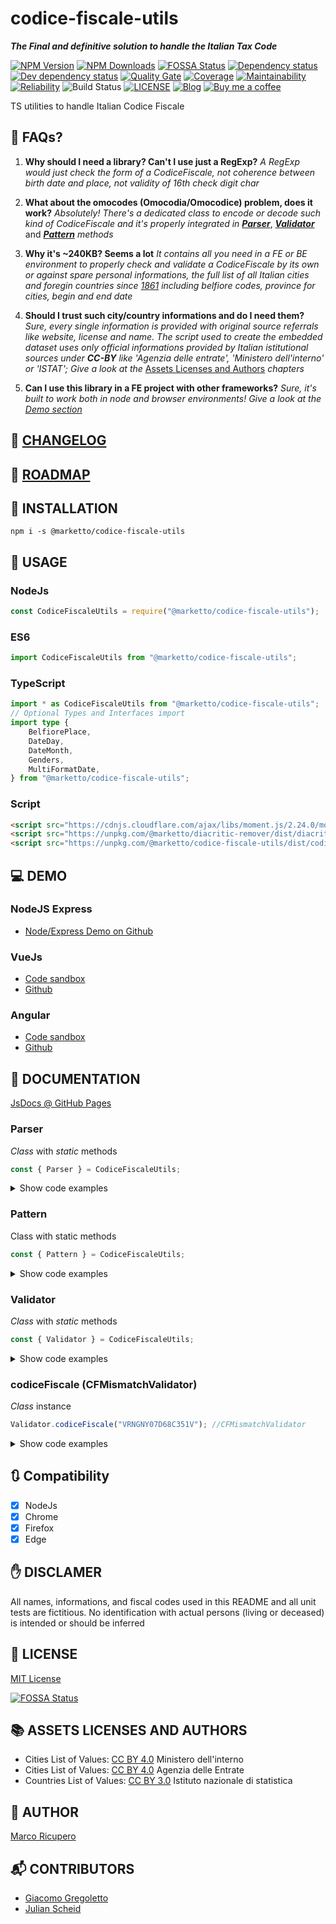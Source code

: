 # codice-fiscale-utils

**_The Final and definitive solution to handle the Italian Tax Code_**

[![NPM Version](https://img.shields.io/npm/v/@marketto/codice-fiscale-utils.svg)](https://www.npmjs.com/package/@marketto/codice-fiscale-utils)
[![NPM Downloads](https://img.shields.io/npm/dm/@marketto/codice-fiscale-utils.svg)](https://www.npmjs.com/package/@marketto/codice-fiscale-utils)
[![FOSSA Status](https://app.fossa.io/api/projects/git%2Bgithub.com%2FMarketto%2Fcodice-fiscale-utils.svg?type=shield)](https://app.fossa.io/projects/git%2Bgithub.com%2FMarketto%2Fcodice-fiscale-utils?ref=badge_shield)
[![Dependency status](https://david-dm.org/Marketto/codice-fiscale-utils.svg)](https://david-dm.org/Marketto/codice-fiscale-utils)
[![Dev dependency status](https://david-dm.org/Marketto/codice-fiscale-utils/dev-status.svg)](https://david-dm.org/Marketto/codice-fiscale-utils?type=dev)
[![Quality Gate](https://sonarcloud.io/api/project_badges/measure?project=Marketto_codice-fiscale-utils&metric=alert_status)](https://sonarcloud.io/dashboard/index/Marketto_codice-fiscale-utils)
[![Coverage](https://sonarcloud.io/api/project_badges/measure?project=Marketto_codice-fiscale-utils&metric=coverage)](https://sonarcloud.io/dashboard/index/Marketto_codice-fiscale-utils)
[![Maintainability](https://sonarcloud.io/api/project_badges/measure?project=Marketto_codice-fiscale-utils&metric=sqale_rating)](https://sonarcloud.io/dashboard/index/Marketto_codice-fiscale-utils)
[![Reliability](https://sonarcloud.io/api/project_badges/measure?project=Marketto_codice-fiscale-utils&metric=reliability_rating)](https://sonarcloud.io/dashboard/index/Marketto_codice-fiscale-utils)
![Build Status](http://ci.marketto.it/buildStatus/icon?job=codice-fiscale-utils)
[![LICENSE](https://img.shields.io/badge/licese-MIT-gold.svg)](https://github.com/Marketto/codice-fiscale-utils/blob/master/LICENSE)
[![Blog](https://img.shields.io/badge/blog-marketto-blue.svg)](http://blog.marketto.it)
[![Buy me a coffee](https://img.shields.io/badge/Ko--fi-donate-blueviolet)](https://ko-fi.com/marketto)

TS utilities to handle Italian Codice Fiscale

## 📗 FAQs?

1. **Why should I need a library? Can't I use just a RegExp?**
   _A RegExp would just check the form of a CodiceFiscale, not coherence between birth date and place, not validity of 16th check digit char_

2. **What about the omocodes (Omocodia/Omocodice) problem, does it work?**
   _Absolutely! There's a dedicated class to encode or decode such kind of CodiceFiscale and it's properly integrated in_ [**_Parser_**](#parser), [**_Validator_**](#validator) and [**_Pattern_**](#pattern) _methods_

3. **Why it's ~240KB? Seems a lot**
   _It contains all you need in a FE or BE environment to properly check and validate a CodiceFiscale by its own or against spare personal informations, the full list of all Italian cities and foregin countries since [1861](https://en.wikipedia.org/wiki/Kingdom_of_Italy) including belfiore codes, province for cities, begin and end date_

4. **Should I trust such city/country informations and do I need them?**
   _Sure, every single information is provided with original source referrals like website, license and name. The script used to create the embedded dataset uses only official informations provided by Italian istitutional sources under_ **_CC-BY_** _like 'Agenzia delle entrate', 'Ministero dell'interno' or 'ISTAT'; Give a look at the_ [Assets Licenses and Authors](#assets-licenses-and-authors) _chapters_

5. **Can I use this library in a FE project with other frameworks?**
   _Sure, it's built to work both in node and browser environments! Give a look at the [Demo section](#demo)_

## 📙 [CHANGELOG](CHANGELOG.MD)

## 🚃 [ROADMAP](ROADMAP.MD)

## 🔌 INSTALLATION

```{r, engine='bash', global_install}
npm i -s @marketto/codice-fiscale-utils
```

## 🔧 USAGE

### NodeJs

```javascript
const CodiceFiscaleUtils = require("@marketto/codice-fiscale-utils");
```

### ES6

```javascript
import CodiceFiscaleUtils from "@marketto/codice-fiscale-utils";
```

### TypeScript

```typescript
import * as CodiceFiscaleUtils from "@marketto/codice-fiscale-utils";
// Optional Types and Interfaces import
import type {
	BelfiorePlace,
	DateDay,
	DateMonth,
	Genders,
	MultiFormatDate,
} from "@marketto/codice-fiscale-utils";
```

### Script

```html
<script src="https://cdnjs.cloudflare.com/ajax/libs/moment.js/2.24.0/moment.min.js"></script>
<script src="https://unpkg.com/@marketto/diacritic-remover/dist/diacritic-remover.bundle.min.js"></script>
<script src="https://unpkg.com/@marketto/codice-fiscale-utils/dist/codice-fiscale-utils.bundle.min.js"></script>
```

## 💻 DEMO

### NodeJS Express

- [Node/Express Demo on Github](https://github.com/Marketto/codice-fiscale-utils/tree/master/demo/express)

### VueJs

- [Code sandbox](https://codesandbox.io/s/github/Marketto/codice-fiscale-utils-vue-demo)
- [Github](https://github.com/Marketto/codice-fiscale-utils-vue-demo)

### Angular

- [Code sandbox](https://codesandbox.io/s/github/Marketto/codice-fiscale-utils-angular-demo)
- [Github](https://github.com/Marketto/codice-fiscale-utils-angular-demo)

## 📖 DOCUMENTATION

[JsDocs @ GitHub Pages](https://marketto.github.io/codice-fiscale-utils/)

### Parser

_Class_ with _static_ methods

```javascript
const { Parser } = CodiceFiscaleUtils;
```

<details>
    <summary>Show code examples</summary>

#### Parser.cfDeomocode

```javascript
Parser.cfDeomocode("KKALMNVMAPLB331Z"); //KKALMN91A30B331P
Parser.cfDeomocode("kkalmnvmaplb331z"); //kkalmn91a30b331p
```

#### Parser.cfOmocodeId

```javascript
Parser.cfOmocodeId("VRNGNYLtdsucprmt"); //127
Parser.cfOmocodeId("kkalmn91as0b331z"); //16
Parser.cfOmocodeId("kkalmn91a30b331z"); //0
```

#### Parser.cfOmocode

```javascript
Parser.cfOmocode("VRNGNY07d68c351v", 0); //VRNGNY07d68c351v
Parser.cfOmocode("VRNGNY07d68c351v", 1); //VRNGNY07d68c35Mn
Parser.cfOmocode("VRNGNY07d68c351v", 2); //VRNGNY07d68c3R1h
Parser.cfOmocode("VRNGNY07d68c351v", 3); //VRNGNY07d68c3RMz
Parser.cfOmocode("VRNGNY07d68c351v", 8); //VRNGNY07d6Uc351s
Parser.cfOmocode("VRNGNY07d68c351v", 32); //VRNGNY0Td68c351h
Parser.cfOmocode("VRNGNY07d68c351v", 127); //VRNGNYLTdSUcPRMt
//Re-omocode
Parser.cfOmocode("kkalmnvmaplb331z", 0); //kkalmn91a30b331p
Parser.cfOmocode("kkalmnvmaplb331z", 1); //kkalmn91a30b33Mh
Parser.cfOmocode("kkalmnvmaplb331z", 74); //kkalmnv1a3lb3P1t
Parser.cfOmocode("kkalmnvmaplb331z", 127); //kkalmnvmaplbPPMe
```

#### Parser.cfToLastName

```javascript
Parser.cfToLastName("WYZ"); //W*Y*Z*
```

#### Parser.cfToFirstName

```javascript
Parser.cfToFirstName("ZZZWAE"); //WAE*
```

#### Parser.cfToGender

```javascript
Parser.cfToGender("XXXYYY90B20"); //M
Parser.cfToGender("XXXYYY90B63"); //F
```

#### Parser.cfToBirthDay

```javascript
Parser.cfToBirthDay("XXXYYY90B71"); //31
```

#### Parser.cfToBirthMonth

```javascript
Parser.cfToBirthMonth("XXXYYY92C"); //2
```

#### Parser.cfToBirthYear

Parser will consider dates that can be both _19xx_ and _20xx_ as **_20xx_** if they would be valid in the last 100 years range from now

```javascript
Parser.cfToBirthYear("XXXYYY92"); //1992
Parser.cfToBirthYear("XXXYYY12"); //2012
```

#### Parser.cfToBirthDate

```javascript
const dt = Parser.cfToBirthDate("XXXYYY81A63"); //Date
dt.toJSON(); //1981-01-23T...
```

#### Parser.cfToBirthPlace

```javascript
const birthPlace = Parser.cfToBirthPlace("XXXYYY92B20H501");
/*
{
    firstName: "ROMA",
    belfioreCode: "H501",
    creationDate: Date("1884-09-10T22:00:00.000Z"),
    expirationDate: Date("9999-12-31T22:59:59.999Z"),
    province: "RM",
    dataSource: {
        "name": "Ministero dell\'Interno",
        "url": "https://developers.italia.it/en/anpr",
        "license": "cc-by-4.0",
        "licenseUrl": "https://creativecommons.org/licenses/by/4.0/legalcode.it",
        "termsAndConditions": "https://github.com/italia/anpr/blob/master/src/archivi/ANPR_archivio_comuni_legenda.md",
        "authors": "https://github.com/italia/anpr/blob/master/AUTHORS"
    }
}
*/
```

#### Parser.cfDecode

```javascript
Parser.cfDecode("VRNGNY07D68C351V");
/*
{
    lastName: 'V*R*N*',
    firstName: 'G*N*Y*',
    day: 28,
    month: 3,
    year: 2017,
    gender: 'F',
    place: 'CATANIA'
}
*/
```

#### Parser.lastNameToCf

```javascript
Parser.lastNameToCf("Rossi"); //RSS
Parser.lastNameToCf("Réno"); //RNE
Parser.lastNameToCf("Aieie"); //AIE
```

#### Parser.firstNameToCf

```javascript
Parser.firstNameToCf("Dòminique"); //DNQ
Parser.firstNameToCf("Mark"); //MRK
Parser.firstNameToCf("Tom"); //TMO
Parser.firstNameToCf("Ania"); //NAI
```

#### Parser.yearToCf

```javascript
Parser.yearToCf("1990"); //90
Parser.yearToCf(2010); //10
Parser.yearToCf("02"); //02
```

#### Parser.monthToCf

```javascript
Parser.monthToCf(0); //A
Parser.monthToCf(4); //E
Parser.monthToCf(8); //P
```

#### Parser.monthToCf

```javascript
Parser.monthToCf(0); //A
Parser.monthToCf(4); //E
Parser.monthToCf(8); //P
```

#### Parser.dayGenderToCf

```javascript
Parser.dayGenderToCf(3, "M"); //03
Parser.dayGenderToCf(7, "F"); //47
```

#### Parser.dateGenderToCf

```javascript
Parser.dateGenderToCf([2016, 3, 23], "M"); //16D23
Parser.dateGenderToCf("1987-09-22", "F"); //87P62
Parser.dateGenderToCf(new Date(2016, 2, 23, 12), "M"); //16C23
Parser.dateGenderToCf(moment(1988, 7, 3, 12), "F"); //88M43
```

#### Parser.placeToCf

```javascript
Parser.placeToCf("Bologna");
/*
{
    belfioreCode: 'A944',
    firstName: 'BOLOGNA',
    creationDate: 1861-03-16T23:00:00.000Z,
    expirationDate: 9999-12-31T22:59:59.999Z,
    dataSource: {...},
    province: 'BO'
}
*/
Parser.placeToCf([1990], "Unione Sovietica");
/*
{
    belfioreCode: 'Z135',
    firstName: 'Unione Sovietica',
    creationDate: 1860-12-31T23:00:00.000Z,
    expirationDate: 1991-12-31T22:59:59.999Z,
    dataSource: {...},
    iso3166: 'SU'
}
*/
Parser.placeToCf([2000], "Unione Sovietica"); //null
```

#### Parser.encodeCf

```javascript
Parser.encodeCf({
	lastName: "Veronesi",
	firstName: "Genny",
	year: 1907,
	month: 3,
	day: 28,
	gender: "F",
	place: "Catania",
}); //VRNGNY07D68C351V
```

</details>

### Pattern

Class with static methods

```javascript
const { Pattern } = CodiceFiscaleUtils;
```

<details>
    <summary>Show code examples</summary>

#### Pattern.cfLastName

```javascript
Pattern.cfLastName().test("KST"); //true
Pattern.cfLastName().test("AST"); //false
Pattern.cfLastName("Alex").test("KST"); //false
Pattern.cfLastName("Alex").test("LXA"); //true
```

#### Pattern.cfFirstName

```javascript
Pattern.cfFirstName().test("NIX"); //true
Pattern.cfFirstName().test("UIK"); //false
Pattern.cfFirstName("Dominique").test("DMN"); //false
Pattern.cfFirstName("Dominique").test("DNQ"); //true
```

#### Pattern.cfYear

```javascript
Pattern.cfYear().test("07"); //true
Pattern.cfYear().test("3"); //false
Pattern.cfYear(1907).test("07"); //true
Pattern.cfYear(1986).test("U6"); //true - omocode
Pattern.cfYear(1986).test("87"); //false
```

#### Pattern.cfMonth

```javascript
Pattern.cfMonth().test("C"); //true
Pattern.cfMonth().test("Z"); //false
Pattern.cfMonth(3).test("D"); //true
Pattern.cfMonth(3).test("A"); //false
```

#### Pattern.cfDay

```javascript
Pattern.cfDay().test("0M"); //true - omocode
Pattern.cfDay().test("33"); //false
Pattern.cfDay(12).test("12"); //true - male
Pattern.cfDay(12).test("52"); //true - female
Pattern.cfDay(12).test("MN"); //true - omocode
Pattern.cfDay(12).test("22"); //false
```

#### Pattern.cfDayGender

```javascript
Pattern.cfDayGender().test("0M"); //true
Pattern.cfDayGender().test("73"); //false
Pattern.cfDayGender(9, "F").test("RM"); //true
Pattern.cfDayGender(1, "F").test("41"); //true
Pattern.cfDayGender(1, "M").test("41"); //false
```

#### Pattern.cfDateGender

```javascript
Pattern.cfDateGender().test("83D22"); //true
Pattern.cfDateGender().test("83Z32"); //false
Pattern.cfDateGender([1983, 3, 22], "M").test("U3D2N"); //true
Pattern.cfDateGender("1995-05-01", "F").test("V5EQ1"); //true
Pattern.cfDateGender([1983, 3, 22], "M").test("83D62"); //false
```

#### Pattern.cfPlace

```javascript
Pattern.cfPlace().test("A662"); //true
Pattern.cfPlace().test("Z974"); //false
Pattern.cfPlace("Bari").test("H501"); //true
Pattern.cfPlace([1933], "Fiume").test("D620"); //true
Pattern.cfPlace([2000], "Fiume").test("D620"); //false - Always invalid
```

#### Pattern.codiceFiscale

```javascript
Pattern.codiceFiscale().test("VRNGNY07D68C351V"); //true
Pattern.codiceFiscale().test("MRNMIA02E45L2193"); //false
//Partial info
Pattern.codiceFiscale({
	lastName: "Veronesi",
	firstName: "Genny",
	gender: "F",
	place: "Catania",
}).test("VRNGNY97A65C351V"); //true
//Full info
Pattern.codiceFiscale({
	lastName: "Veronesi",
	firstName: "Genny",
	year: 1907,
	month: 3,
	day: 28,
	gender: "F",
	place: "Catania",
}).test("VRNGNY07D68C351V"); //true
```

#### Pattern.lastName

```javascript
Pattern.lastName().test("Kristersen"); //true
Pattern.lastName("VLD").test("Vàlidàtòr"); //true
Pattern.lastName("AIX").test("Air"); //false
```

#### Pattern.firstName

```javascript
Pattern.firstName().test("Rossi"); //true
Pattern.firstName("XYZAIE").test("Aieie"); //true
Pattern.firstName("XYZAIX").test("Air"); //false
```

#### Pattern.date

```javascript
Pattern.date().test("1995"); //true
Pattern.date().test("1985-01"); //true
Pattern.date().test("1970-03-03"); //true
Pattern.date().test("1970-03-"); //false
Pattern.date("XYZXYZ88H61").test("1988-06-21"); //true
Pattern.date("XYZXYZ92C16").test("1992-03-26"); //false
```

#### Pattern.gender

```javascript
Pattern.gender().test("F"); //true
Pattern.gender().test("X"); //false
Pattern.gender("XYZXYZ88H61").test("F"); //true
Pattern.gender("XYZXYZ88H61").test("M"); //false
```

#### Pattern.place

```javascript
Pattern.place().test("Roma"); //true
Pattern.place("XYZXYZ92C16A662").test("Bari"); //true
Pattern.place("XYZXYZ12S30A662").test("Bologna"); //false
```

</details>

### Validator

_Class_ with _static_ methods

```javascript
const { Validator } = CodiceFiscaleUtils;
```

<details>
    <summary>Show code examples</summary>

#### isLastNameValid

```javascript
Validator.isLastNameValid("Test"); //true
Validator.isLastNameValid("Tést N'àme"); //true
Validator.isLastNameValid(""); //false
Validator.isLastNameValid("@!#"); //false
```

#### isLastNameInvalid

```javascript
Validator.isLastNameInvalid("Test"); //false
Validator.isLastNameInvalid("Tést N'àme"); //false
Validator.isLastNameInvalid(""); //false
Validator.isLastNameInvalid("@!#"); //true
```

#### isFirstNameValid

```javascript
Validator.isFirstNameValid("Test"); //true
Validator.isFirstNameValid("Tést N'àme"); //true
Validator.isFirstNameValid(""); //false
Validator.isFirstNameValid("@!#"); //false
```

#### isFirstNameInvalid

```javascript
Validator.isFirstNameInvalid("Test"); //false
Validator.isFirstNameInvalid("Tést N'àme"); //false
Validator.isFirstNameInvalid(""); //false
Validator.isFirstNameInvalid("@!#"); //true
```

#### isBirthDateValid

```javascript
Validator.isBirthDateValid("1999-01-01"); //true
Validator.isBirthDateValid([1999, 0, 1]); //true
Validator.isBirthDateValid(""); //false
Validator.isBirthDateValid("2000-02-30"); //false
Validator.isBirthDateValid("No date"); //false
Validator.isBirthDateValid("@!#"); //false
```

#### isBirthDateInvalid

```javascript
Validator.isBirthDateInvalid("1999-01-01"); //false
Validator.isBirthDateInvalid([1999, 0, 1]); //false
Validator.isBirthDateInvalid(""); //false
Validator.isBirthDateInvalid("2000-02-30"); //true
Validator.isBirthDateInvalid("No date"); //true
Validator.isBirthDateInvalid("@!#"); //true
```

#### isBirthPlaceValid

```javascript
Validator.isBirthPlaceValid("Roma"); //true
Validator.isBirthPlaceValid("H501"); //true
Validator.isBirthPlaceValid(""); //false
Validator.isBirthPlaceValid("Moon"); //false
//With scoped BelfioreConnector
//By places active at the given date
Validator.isBirthPlaceValid("Unione sovietica", Belfiore.active()); //false
Validator.isBirthPlaceValid("Federazione Russa", Belfiore.active()); //true
Validator.isBirthPlaceValid("Unione sovietica", Belfiore.active([1980])); //true
Validator.isBirthPlaceValid("Federazione Russa", Belfiore.active([1980])); //false
//By places active from a given date
Validator.isBirthPlaceValid("Unione sovietica", Belfiore.from()); //false
Validator.isBirthPlaceValid("Federazione Russa", Belfiore.from()); //true
Validator.isBirthPlaceValid("Unione sovietica", Belfiore.from([1980])); //true
Validator.isBirthPlaceValid("Federazione Russa", Belfiore.from([1980])); //true
//By cities
Validator.isBirthPlaceValid("Francia", Belfiore.cities); //false
Validator.isBirthPlaceValid("A662", Belfiore.cities); //true
//By countries
Validator.isBirthPlaceValid("Belgio", Belfiore.countries); //true
//By province
Validator.isBirthPlaceValid("Vibo Valentia", Belfiore.byProvince("VV")); //true
Validator.isBirthPlaceValid("H501", Belfiore.byProvince("VV")); //false
```

#### isBirthPlaceInvalid

```javascript
Validator.isBirthPlaceInvalid("Roma"); //false
Validator.isBirthPlaceInvalid("H501"); //false
Validator.isBirthPlaceInvalid(""); //false
Validator.isBirthPlaceInvalid("Moon"); //true
//With scoped BelfioreConnector
//By places active at the given date
Validator.isBirthPlaceInvalid("Unione sovietica", Belfiore.active()); //true
Validator.isBirthPlaceInvalid("Federazione Russa", Belfiore.active()); //false
Validator.isBirthPlaceInvalid("Unione sovietica", Belfiore.active([1980])); //false
Validator.isBirthPlaceInvalid("Federazione Russa", Belfiore.active([1980])); //true
//By places active from a given date
Validator.isBirthPlaceInvalid("Unione sovietica", Belfiore.from()); //true
Validator.isBirthPlaceInvalid("Federazione Russa", Belfiore.from()); //false
Validator.isBirthPlaceInvalid("Unione sovietica", Belfiore.from([1980])); //false
Validator.isBirthPlaceInvalid("Federazione Russa", Belfiore.from([1980])); //false
//By cities
Validator.isBirthPlaceInvalid("Francia", Belfiore.cities); //true
Validator.isBirthPlaceInvalid("A662", Belfiore.cities); //false
//By countries
Validator.isBirthPlaceInvalid("Belgio", Belfiore.countries); //false
//By province
Validator.isBirthPlaceInvalid("Vibo Valentia", Belfiore.byProvince("VV")); //false
Validator.isBirthPlaceInvalid("H501", Belfiore.byProvince("VV")); //true
```

#### birthDatePlaceMatch

```javascript
Validator.birthDatePlaceMatch(
	"1990-05-21",
	"Repubblica Socialista Federale di Jugoslavia"
); //true
Validator.birthDatePlaceMatch(
	new Date(),
	"Repubblica Socialista Federale di Jugoslavia"
); //false
Validator.birthDatePlaceMatch("1988-03-11", "Roma"); //true
Validator.birthDatePlaceMatch(new Date(), "Roma"); //true
Validator.birthDatePlaceMatch(new Date(), ""); //false
Validator.birthDatePlaceMatch("", "Palermo"); //false
Validator.birthDatePlaceMatch("", ""); //false
```

#### birthDatePlaceMismatch

```javascript
Validator.birthDatePlaceMismatch(
	"1990-05-21",
	"Repubblica Socialista Federale di Jugoslavia"
); //false
Validator.birthDatePlaceMismatch(
	new Date(),
	"Repubblica Socialista Federale di Jugoslavia"
); //true
Validator.birthDatePlaceMismatch("1988-03-11", "Roma"); //false
Validator.birthDatePlaceMismatch(new Date(), "Roma"); //false
Validator.birthDatePlaceMismatch(new Date(), ""); //false
Validator.birthDatePlaceMismatch("", "Palermo"); //false
Validator.birthDatePlaceMismatch("", ""); //false
```

#### matchPersonalInfo

```javascript
Validator.codiceFiscale("VRNGNY07D68C351V").matchPersonalInfo({
	day: 28,
	firstName: "Génny",
	gender: "F",
	lastName: "Verònesi",
	month: 3,
	place: "Catania",
	year: 1907,
}); //true

Validator.codiceFiscale("VRNGNY07D68C351V").mismatchPersonalInfo({
	day: 28,
	firstName: "Génny",
	gender: "F",
	lastName: "Verònesi",
	month: 3,
	place: "Firenze",
	year: 1907,
}); //false
```

#### mismatchPersonalInfo

```javascript
Validator.codiceFiscale("VRNGNY07D68C351V").mismatchPersonalInfo({
	day: 28,
	firstName: "Génny",
	gender: "F",
	lastName: "Verònesi",
	month: 3,
	place: "Catania",
	year: 1907,
}); //false

Validator.codiceFiscale("VRNGNY07D68C351V").mismatchPersonalInfo({
	day: 28,
	firstName: "Génny",
}); //false
```

</details>

### codiceFiscale (CFMismatchValidator)

_Class_ instance

```javascript
Validator.codiceFiscale("VRNGNY07D68C351V"); //CFMismatchValidator
```

<details>
    <summary>Show code examples</summary>

#### valid

```javascript
Validator.codiceFiscale("VRNGNY07D68C351V").valid; //true
Validator.codiceFiscale("MRNMIA02E45L219X").valid; //true
Validator.codiceFiscale("GSTPPP31C06D620Z").valid; //true
Validator.codiceFiscale("VRNGNY07D68C351K").valid; //false - invalid check digit
Validator.codiceFiscale("GSTPPP99C06D620V").valid; //false - invalid birth date/place
Validator.codiceFiscale("").valid; //false - empty cf
```

#### invalid

```javascript
Validator.codiceFiscale("VRNGNY07D68C351V").invalid; //false - OK
Validator.codiceFiscale("MRNMIA02E45L219X").invalid; //false - OK
Validator.codiceFiscale("GSTPPP31C06D620Z").invalid; //false - OK
Validator.codiceFiscale("VRNGNY07D68C351K").invalid; //true - invalid check digit
Validator.codiceFiscale("GSTPPP99C06D620V").invalid; //true - invalid birth date/place
Validator.codiceFiscale("").invalid; //false - empty cf is not invalid!
```

#### matchLastName

```javascript
Validator.codiceFiscale("VRNGNY07D68C351V").matchLastName("Vareni"); //true
Validator.codiceFiscale("VRN").matchLastName("Vareni"); //true
Validator.codiceFiscale("").matchLastName("Vareni"); //false
Validator.codiceFiscale("VRNGNY07D68C351V").matchLastName("John"); //false
Validator.codiceFiscale("VRNGNY07D68C351V").matchLastName("V"); //false
Validator.codiceFiscale("VRNGNY07D68C351V").matchLastName(""); //false
```

#### mismatchLastName

```javascript
Validator.codiceFiscale("VRNGNY07D68C351V").mismatchLastName("Vareni"); //false
Validator.codiceFiscale("VRN").mismatchLastName("Vareni"); //false
Validator.codiceFiscale("").mismatchLastName("Vareni"); //false
Validator.codiceFiscale("VRNGNY07D68C351V").mismatchLastName("John"); //true
Validator.codiceFiscale("VRNGNY07D68C351V").mismatchLastName("V"); //true
Validator.codiceFiscale("VRNGNY07D68C351V").mismatchLastName(""); //false
```

#### matchFirstName

```javascript
Validator.codiceFiscale("VRNGNY07D68C351V").matchFirstName("Genny"); //true
Validator.codiceFiscale("VRNGNY").matchFirstName("Genny"); //true
Validator.codiceFiscale("").matchFirstName("Genny"); //false
Validator.codiceFiscale("VRNGNY07D68C351V").matchFirstName("John"); //false
Validator.codiceFiscale("VRNGNY07D68C351V").matchFirstName("G"); //false
Validator.codiceFiscale("VRNGNY07D68C351V").matchFirstName(""); //false
```

#### mismatchFirstName

```javascript
Validator.codiceFiscale("VRNGNY07D68C351V").mismatchFirstName("Genny"); //false
Validator.codiceFiscale("VRN").mismatchFirstName("Genny"); //false
Validator.codiceFiscale("").mismatchFirstName("Genny"); //false
Validator.codiceFiscale("VRNGNY07D68C351V").mismatchFirstName("John"); //true
Validator.codiceFiscale("VRNGNY07D68C351V").mismatchFirstName("G"); //true
Validator.codiceFiscale("VRNGNY07D68C351V").mismatchFirstName(""); //false
```

#### matchBirthDate

```javascript
Validator.codiceFiscale("VRNGNY07D68C351V").matchBirthDate("2007-04-28"); //true
Validator.codiceFiscale("VRNGNY07D68").matchBirthDate("2007-04-28"); //true
Validator.codiceFiscale("").matchBirthDate("2007-04-28"); //false
Validator.codiceFiscale("VRNGNY07D68C351V").matchBirthDate("2008-02-16"); //false
Validator.codiceFiscale("VRNGNY07D68C351V").matchBirthDate(""); //false
```

#### mismatchBirthDate

```javascript
Validator.codiceFiscale("VRNGNY07D68C351V").mismatchBirthDate("2007-04-28"); //false
Validator.codiceFiscale("VRNGNY07D68").mismatchBirthDate("2007-04-28"); //false
Validator.codiceFiscale("").mismatchBirthDate("2007-04-28"); //false
Validator.codiceFiscale("VRNGNY07D68C351V").mismatchBirthDate("2008-02-16"); //true
Validator.codiceFiscale("VRNGNY07D68C351V").mismatchBirthDate(""); //false
```

#### matchGender

```javascript
Validator.codiceFiscale("VRNGNY07D68C351V").matchGender("F"); //true
Validator.codiceFiscale("VRNGNY07D68").matchGender("F"); //true
Validator.codiceFiscale("VRNGNY07D6").matchGender("F"); //true
Validator.codiceFiscale("").matchGender("F"); //false
Validator.codiceFiscale("VRNGNY07D68C351V").matchGender("M"); //false
Validator.codiceFiscale("VRNGNY07D68C351V").matchGender(""); //false
```

#### mismatchGender

```javascript
Validator.codiceFiscale("VRNGNY07D68C351V").mismatchGender("F"); //false
Validator.codiceFiscale("VRNGNY07D68").mismatchGender("F"); //false
Validator.codiceFiscale("VRNGNY07D6").mismatchGender("F"); //false
Validator.codiceFiscale("").mismatchGender("F"); //false
Validator.codiceFiscale("VRNGNY07D68C351V").mismatchGender("M"); //true
Validator.codiceFiscale("VRNGNY07D68C351V").mismatchGender(""); //false
```

#### matchBirthPlace

```javascript
Validator.codiceFiscale("VRNGNY07D68C351V").matchBirthPlace("CATANIA"); //true
Validator.codiceFiscale("VRNGNY07D68C351").matchBirthPlace("CATANIA"); //true
Validator.codiceFiscale("").matchBirthPlace("CATANIA"); //false
Validator.codiceFiscale("VRNGNY07D68C351V").matchBirthPlace("ROMA"); //false
Validator.codiceFiscale("VRNGNY07D68C351V").matchBirthPlace(""); //false
```

#### mismatchBirthPlace

```javascript
Validator.codiceFiscale("VRNGNY07D68C351V").mismatchBirthPlace("CATANIA"); //false
Validator.codiceFiscale("VRNGNY07D68C351").mismatchBirthPlace("CATANIA"); //false
Validator.codiceFiscale("").mismatchBirthPlace("CATANIA"); //false
Validator.codiceFiscale("VRNGNY07D68C351V").mismatchBirthPlace("ROMA"); //true
Validator.codiceFiscale("VRNGNY07D68C351V").mismatchBirthPlace(""); //false
```

</details>

## 🔃 Compatibility

- [x] NodeJs
- [x] Chrome
- [x] Firefox
- [x] Edge

## ✋ DISCLAMER

All names, informations, and fiscal codes used in this README and all unit tests are fictitious.
No identification with actual persons (living or deceased) is intended or should be inferred

## 📜 LICENSE

[MIT License](LICENSE)

[![FOSSA Status](https://app.fossa.io/api/projects/git%2Bgithub.com%2FMarketto%2Fcodice-fiscale-utils.svg?type=large)](https://app.fossa.io/projects/git%2Bgithub.com%2FMarketto%2Fcodice-fiscale-utils?ref=badge_large)

## 📚 ASSETS LICENSES AND AUTHORS

- Cities List of Values: [CC BY 4.0](asset/MINISTERO_DELL_INTERNO.LICENSE) Ministero dell'interno
- Cities List of Values: [CC BY 4.0](asset/AGENZIA_DELLE_ENTRATE.LICENSE) Agenzia delle Entrate
- Countries List of Values: [CC BY 3.0](asset/ISTITUTO_NAZIONALE_DI_STATISTICA.LICENSE) Istituto nazionale di statistica

## 📝 AUTHOR

[Marco Ricupero](mailto:marco.ricupero@gmail.com)

## 📬 CONTRIBUTORS

- [Giacomo Gregoletto](https://github.com/greguz)
- [Julian Scheid](https://github.com/jscheid)
